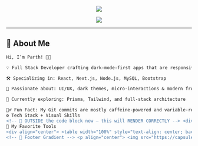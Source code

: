<!-- 🎇 Top Gradient Banner -->
<p align="center">
  <img src="https://capsule-render.vercel.app/api?type=waving&height=180&text=Hey%20👋%20I'm%20Parth!&fontAlign=40&fontAlignY=35&color=0f0c29&fontColor=ffffff&desc=Full%20Stack%20Dev%20%7C%20Dark%20UI%20Fanatic%20%7C%20Code%20Craftsman&descSize=18&descAlign=50&descAlignY=60" />
</p>

<!-- 🎯 Typing Intro -->
<p align="center">
  <img src="https://readme-typing-svg.demolab.com?font=Fira+Code&size=22&duration=3000&pause=1000&color=00F7FF&center=true&vCenter=true&width=700&lines=Full+Stack+Web+Developer;Dark+Mode+Is+My+Aesthetic;React+%2F+Next.js+%2F+Node.js+%2F+MySQL;Let's+build+clean+%2B+powerful+web+experiences!" />
</p>

---

## 🧠 About Me

```diff
Hi, I’m Parth! 👨‍💻

💡 Full Stack Developer crafting dark-mode-first apps that are responsive, fast, and user-focused.

🛠 Specializing in: React, Next.js, Node.js, MySQL, Bootstrap

🎨 Passionate about: UI/UX, dark themes, micro-interactions & modern frontend engineering

🚀 Currently exploring: Prisma, Tailwind, and full-stack architecture

🧙‍♂️ Fun Fact: My Git commits are mostly caffeine-powered and variable-renaming sessions.
⚙️ Tech Stack + Visual Skills
<!-- 🚀 OUTSIDE the code block now — this will RENDER CORRECTLY --> <div align="center" style="display: flex; flex-wrap: wrap; justify-content: center; gap: 40px; padding: 40px 20px; border-radius: 20px; background: linear-gradient(145deg, #0f0c29, #302b63, #24243e); box-shadow: 0 0 25px #00f7ff;"> <!-- Left: Animation GIF --> <div style="flex: 1; min-width: 320px; text-align: center;"> <img src="./Skills_Animation_Dark.gif" width="320px" style="border-radius: 12px; box-shadow: 0 0 20px #00f7ff;" /> </div> <!-- Right: Skill Icons --> <div style="flex: 1; min-width: 320px; text-align: center;"> <img src="https://skillicons.dev/icons?i=html,css,bootstrap,javascript,react,nextjs,nodejs,express,mysql,mongodb,git,github,tailwind,figma&perline=4&theme=dark" /> </div> </div>
🧰 My Favorite Tools
<div align="center"> <table width="100%" style="text-align: center; background: linear-gradient(145deg, #0f0c29, #302b63, #24243e); color: white; border-radius: 15px; padding: 20px; box-shadow: 0 0 15px #00f7ff;"> <tr> <td><strong>🧠 IDE</strong></td> <td><strong>🎨 Design</strong></td> <td><strong>🚀 Deployment</strong></td> <td><strong>🛠 Backend</strong></td> </tr> <tr> <td><img src="https://skillicons.dev/icons?i=vscode" /></td> <td><img src="https://skillicons.dev/icons?i=figma" /></td> <td><img src="https://skillicons.dev/icons?i=vercel,netlify" /></td> <td><img src="https://skillicons.dev/icons?i=nodejs,express,mysql,mongodb" /></td> </tr> </table> </div>
<!-- 🌌 Footer Gradient --> <p align="center"> <img src="https://capsule-render.vercel.app/api?type=waving&height=100&section=footer&color=0f0c29" /> </p> ```
